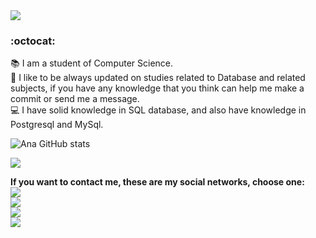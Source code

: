 <img src="https://media4.giphy.com/media/0vW0tdM3zVwDx6TyQc/giphy.gif?cid=790b7611e7e7c5f401abc9389a206dc0f9523b5697e3e36e&rid=giphy.gif&ct=g">

### <title> Hi, I'm Igor Amato! </title> :octocat:

:books: I am a student of Computer Science.<br/>
:seedling: I like to be always updated on studies related to Database and related subjects, if you have any knowledge that you think can help me make a commit or send me a message.<br/>
:computer: I have solid knowledge in SQL database, and also have knowledge in Postgresql and MySql. <br/>

![Ana GitHub stats](https://github-readme-stats.vercel.app/api?username=IgorAmatO&bg_color=50,FF00FF,191970&title_color=fff&text_color=fff)

<a href="https://github.com/Gurupreet">
  <img align="center" src="https://github-readme-stats.vercel.app/api/top-langs/?username=IgorAmato&bg_color=50,FF00FF,191970&title_color=fff&text_color=fff" />
</a> <br/>

**If you want to contact me, these are my social networks, choose one:**<br/>
[<img src="https://img.shields.io/badge/twitter-%231DA1F2.svg?&style=for-the-badge&logo=twitter&logoColor=white" />](https://twitter.com/igoramato)<br/>
[<img src="https://img.shields.io/badge/linkedin-%230077B5.svg?&style=for-the-badge&logo=linkedin&logoColor=white" />](https://www.linkedin.com/in/igoramato/)<br/>
[<img src = "https://img.shields.io/badge/facebook-%231877F2.svg?&style=for-the-badge&logo=facebook&logoColor=white">](https://www.facebook.com/IgorAmato)<br/>
[<img src = "https://img.shields.io/badge/instagram-%23E4405F.svg?&style=for-the-badge&logo=instagram&logoColor=white">](https://www.instagram.com/igoramatoo)<br/>
